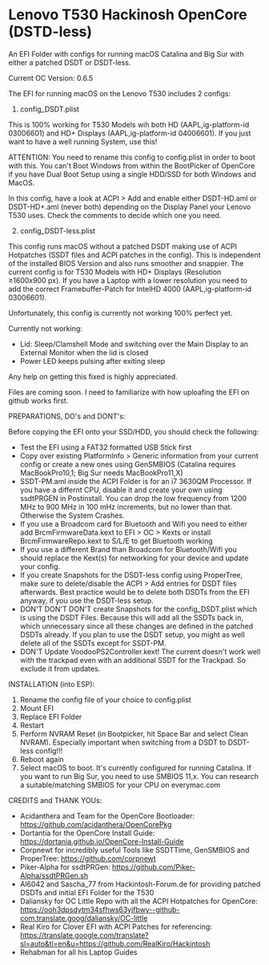 # Lenovo T530 Hackinosh OpenCore (DSTD-less)

An EFI Folder with configs for running macOS Catalina and Big Sur with either a patched DSDT or DSDT-less. 

Current OC Version: 0.6.5

The EFI for running macOS on the Lenovo T530 includes 2 configs:

1. config_DSDT.plist

This is 100% working for T530 Models wih both HD (AAPL,ig-platform-id 03006601) and HD+ Displays (AAPL,ig-platform-id 04006601). If you just want to have
a well running System, use this!

ATTENTION: You need to rename this config to config.plist in order to boot with this. You can't Boot Windows from within the BootPicker of OpenCore if you 
have Dual Boot Setup using a single HDD/SSD for both Windows and MacOS.

In this config, have a look at ACPI > Add and enable either DSDT-HD.aml or DSDT-HD+.aml (never both) depending on the Display Panel your Lenovo T530 uses. Check the comments to decide which one you need.

2. config_DSDT-less.plist

This config runs macOS without a patched DSDT making use of ACPI Hotpatches (SSDT files and ACPI patches in the config). This is independent of the installed BIOS Version and also runs smoother and snappier. The current config is for T530 Models with HD+ Displays (Resolution ≥1600x900 px). If you have a Laptop with a lower resolution you need to add the correct Framebuffer-Patch for IntelHD 4000 (AAPL,ig-platform-id 03006601).

Unfortunately, this config is currently not working 100% perfect yet. 

Currently not working:
- Lid: Sleep/Clamshell Mode and switching over the Main Display to an External Monitor when the lid is closed
- Power LED keeps pulsing after exiting sleep

Any help on getting this fixed is highly appreciated.

Files are coming soon. I need to familiarize with how uploafing the EFI on github works first.

PREPARATIONS, DO's and DONT's:

Before copying the EFI onto your SSD/HDD, you should check the following:

- Test the EFI using a FAT32 formatted USB Stick first
- Copy over existing PlatformInfo > Generic information from your current config or create a new ones using GenSMBIOS (Catalina requires MacBookPro10,1; Big Sur needs MacBookPro11,X) 
- SSDT-PM.aml inside the ACPI Folder is for an i7 3630QM Processor. If you have a differnt CPU, disable it and create your own using ssdtPRGEN in Postinstall. You can drop the low frequency from 1200 MHz to 900 MHz in 100 mHz increments, but no lower than that. Otherwise the System Crashes.
- If you use a Broadcom card for Bluetooth and Wifi you need to either add BrcmFirmwareData.kext to EFI > OC > Kexts or install BrcmFirmwareRepo.kext to S/L/E to get Bluetooth working
- If you use a different Brand than Broadcom for Bluetooth/Wifi you should replace the Kext(s) for networking for your device and update your config.
- If you create Snapshots for the DSDT-less config using ProperTree, make sure to delete/disable the ACPI > Add entries for DSDT files afterwards. Best practice would be to delete both DSDTs from the EFI anyway, if you use the DSDT-less setup.
- DON'T DON'T DON'T create Snapshots for the config_DSDT.plist which is using the DSDT Files. Because this will add all the SSDTs back in, which unnecessary since all these changes are defined in the patched DSDTs already. If you plan to use the DSDT setup, you might as well delete all of the SSDTs except for SSDT-PM.
- DON'T Update VoodooPS2Controller.kext! The current doesn't work well with the trackpad even with an additional SSDT for the Trackpad. So exclude it from updates.

INSTALLATION (into ESP):

1. Rename the config file of your choice to config.plist
2. Mount EFI
3. Replace EFI Folder
4. Restart
5. Perform NVRAM Reset (in Bootpicker, hit Space Bar and select Clean NVRAM). Especially important when switching from a DSDT to DSDT-less config!!!
6. Reboot again
7. Select macOS to boot. It's currently configured for running Catalina. If you want to run Big Sur, you need to use SMBIOS 11,x. You can research a suitable/matching SMBIOS for your CPU on everymac.com

CREDITS and THANK YOUs:

- Acidanthera and Team for the OpenCore Bootloader: https://github.com/acidanthera/OpenCorePkg
- Dortantia for the OpenCore Install Guide: https://dortania.github.io/OpenCore-Install-Guide
- Corpnewt for incredibly useful Tools like SSDTTime, GenSMBIOS and ProperTree: https://github.com/corpnewt
- Piker-Alpha for ssdtPRGen: https://github.com/Piker-Alpha/ssdtPRGen.sh
- Al6042 and Sascha_77 from Hackintosh-Forum.de for providing patched DSDTs and initial EFI Folder for the T530
- Daliansky for OC Little Repo with all the ACPI Hotpatches for OpenCore: https://ooh3dpsdytm34sfhws63yjfbwy--github-com.translate.goog/daliansky/OC-little
- Real Kiro for Clover EFI with ACPI Patches for referencing: https://translate.google.com/translate?sl=auto&tl=en&u=https://github.com/RealKiro/Hackintosh
- Rehabman for all his Laptop Guides
